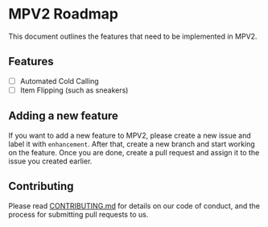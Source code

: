 # MPV2 Roadmap

This document outlines the features that need to be implemented in MPV2.

## Features

- [ ] Automated Cold Calling
- [ ] Item Flipping (such as sneakers)

## Adding a new feature

If you want to add a new feature to MPV2, please create a new issue and label it with `enhancement`. After that, create a new branch and start working on the feature. Once you are done, create a pull request and assign it to the issue you created earlier.

## Contributing

Please read [CONTRIBUTING.md](CONTRIBUTING.md) for details on our code of conduct, and the process for submitting pull requests to us.